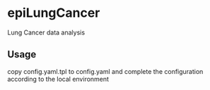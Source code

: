 # epiLungCancer

Lung Cancer data analysis

## Usage

copy config.yaml.tpl to config.yaml and complete the configuration according to the local environment
